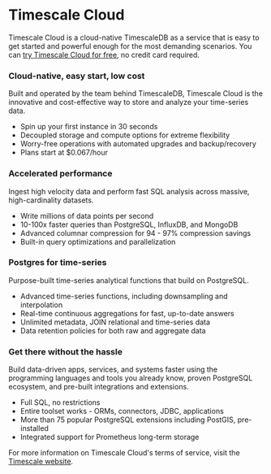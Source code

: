 # Timescale Cloud

Timescale Cloud is a cloud-native TimescaleDB as a service that is easy to get 
started and powerful enough for the most demanding scenarios. You can 
[try Timescale Cloud for free][sign-up], no credit card required.

### Cloud-native, easy start, low cost
Built and operated by the team behind TimescaleDB, Timescale Cloud is the 
innovative and cost-effective way to store and analyze your time-series data.
 * Spin up your first instance in 30 seconds
 * Decoupled storage and compute options for extreme flexibility
 * Worry-free operations with automated upgrades and backup/recovery
 * Plans start at $0.067/hour

### Accelerated performance
Ingest high velocity data and perform fast SQL analysis across massive, high-cardinality datasets.
 * Write millions of data points per second
 * 10-100x faster queries than PostgreSQL, InfluxDB, and MongoDB
 * Advanced columnar compression for 94 - 97% compression savings
 * Built-in query optimizations and parallelization

### Postgres for time-series
Purpose-built time-series analytical functions that build on PostgreSQL.
 * Advanced time-series functions, including downsampling and interpolation
 * Real-time continuous aggregations for fast, up-to-date answers
 * Unlimited metadata, JOIN relational and time-series data
 * Data retention policies for both raw and aggregate data

### Get there without the hassle
Build data-driven apps, services, and systems faster using the programming languages 
and tools you already know, proven PostgreSQL ecosystem, and pre-built integrations 
and extensions.
 * Full SQL, no restrictions
 * Entire toolset works - ORMs, connectors, JDBC, applications
 * More than 75 popular PostgreSQL extensions including PostGIS, pre-installed
 * Integrated support for Prometheus long-term storage 

For more information on Timescale Cloud's terms of service, visit the [Timescale website][tos].


 [sign-up]: https://console.cloud.timescale.com/signup
 [tos]: https://www.timescale.com/legal/timescale-cloud-terms-of-service